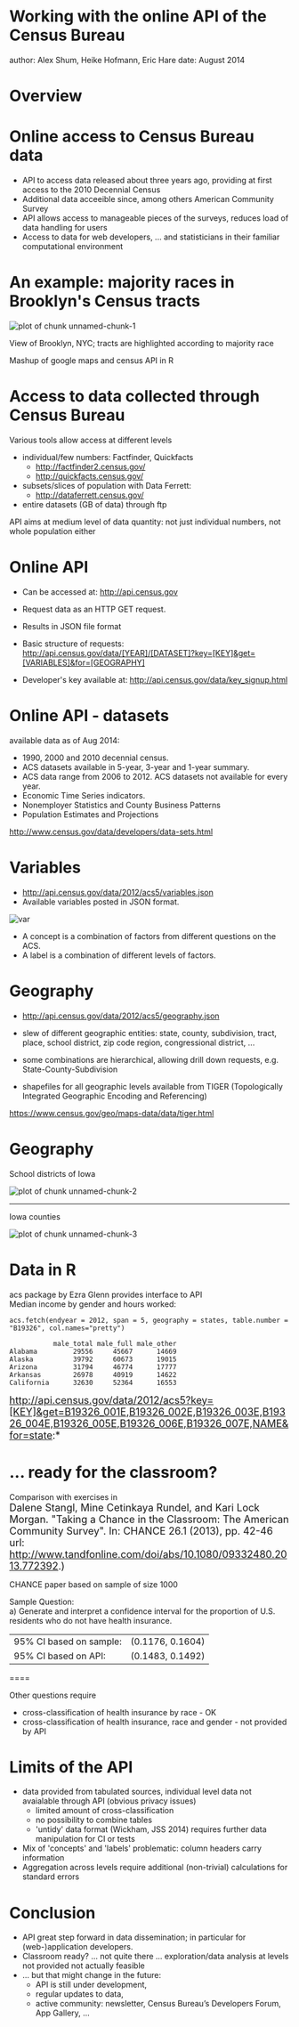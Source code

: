 Working with the online API of the Census Bureau
========================================================
author: Alex Shum, Heike Hofmann, Eric Hare
date: August 2014

Overview
======


Online access to Census Bureau data
===

* API to  access data released about three years ago, providing at first access to the 2010 Decennial Census
* Additional data acceeible since, among others American Community Survey
* API allows access to manageable pieces of the surveys, reduces load of data handling for users
* Access to data for web developers, ... and statisticians in their familiar computational environment

An example: majority races in Brooklyn's Census tracts
========================================================
<img src="JSM14-figure/unnamed-chunk-1.png" title="plot of chunk unnamed-chunk-1" alt="plot of chunk unnamed-chunk-1" style="display: block; margin: auto;" />

View of Brooklyn, NYC; tracts are highlighted according to majority race

Mashup of google maps and census API in R


Access to data collected through Census Bureau
========================================================

Various tools allow access at different levels

* individual/few numbers: Factfinder, Quickfacts
  - http://factfinder2.census.gov/
  - http://quickfacts.census.gov/
* subsets/slices of population with Data Ferrett:  
  - http://dataferrett.census.gov/
* entire datasets (GB of data) through ftp

API aims at medium level of data quantity: not just individual numbers, not whole population either

Online API
========================================================
- Can be accessed at: http://api.census.gov
- Request data as an HTTP GET request.
- Results in JSON file format

- Basic structure of requests:
http://api.census.gov/data/[YEAR]/[DATASET]?key=[KEY]&get=[VARIABLES]&for=[GEOGRAPHY]

- Developer's key available at: http://api.census.gov/data/key_signup.html

Online API -  datasets
========================================================
available data as of Aug 2014:
- 1990, 2000 and 2010 decennial census.
- ACS datasets available in 5-year, 3-year and 1-year summary.
- ACS data range from 2006 to 2012.  ACS datasets not available for every year.
- Economic Time Series indicators.
- Nonemployer Statistics and County Business Patterns
- Population Estimates and Projections

http://www.census.gov/data/developers/data-sets.html

<!--- http://www.census.gov/developers/ -->

Variables
========================================================
- http://api.census.gov/data/2012/acs5/variables.json
- Available variables posted in JSON format.

![var](var.png)

- A concept is a combination of factors from different questions on the ACS.
- A label is a combination of different levels of factors.


Geography
========================================================
- http://api.census.gov/data/2012/acs5/geography.json

- slew of different geographic entities: state, county, subdivision, tract, place, school district, zip code region, congressional district, ...
- some combinations are hierarchical, allowing drill down requests, e.g. 
State-County-Subdivision
- shapefiles for all geographic levels available from TIGER (Topologically Integrated Geographic Encoding and Referencing)

https://www.census.gov/geo/maps-data/data/tiger.html


Geography
========================================================
School districts of Iowa

![plot of chunk unnamed-chunk-2](JSM14-figure/unnamed-chunk-2.png) 


***
Iowa counties

![plot of chunk unnamed-chunk-3](JSM14-figure/unnamed-chunk-3.png) 


Data in R
========================================================

acs package by Ezra Glenn provides interface to API<br />
Median income by gender and hours worked:
```
acs.fetch(endyear = 2012, span = 5, geography = states, table.number = "B19326", col.names="pretty")
```                   

```
           male_total male_full male_other
Alabama         29556     45667      14669
Alaska          39792     60673      19015
Arizona         31794     46774      17777
Arkansas        26978     40919      14622
California      32630     52364      16553
```

<font size="4"> http://api.census.gov/data/2012/acs5?key=[KEY]&get=B19326_001E,B19326_002E,B19326_003E,B19326_004E,B19326_005E,B19326_006E,B19326_007E,NAME&for=state:* </font>

... ready for the classroom?
===

Comparison with exercises in </br>
<font size = "4"> Dalene Stangl, Mine Cetinkaya Rundel, and Kari Lock Morgan. "Taking a Chance in the Classroom:
The American Community Survey". In: CHANCE 26.1 (2013), pp. 42-46</br>url: http://www.tandfonline.com/doi/abs/10.1080/09332480.2013.772392.) </font>

CHANCE paper based on sample of size 1000

Sample Question:</br>
a) Generate and interpret a confidence interval for the proportion of U.S. residents who do not have health insurance.

<table border="0">
	<tbody>
		<tr>
			<td>95% CI based on sample:</td>
			<td>(0.1176, 0.1604)</td>
		</tr>
		<tr>
			<td>95% CI based on API:</td>
			<td>(0.1483, 0.1492)</td>
		</tr>
	</tbody>
</table>

====

Other questions require

* cross-classification of health insurance by race - OK
* cross-classification of health insurance, race and gender - not provided by API


Limits of the API
===

* data provided from tabulated sources, individual level data not avaialable through API (obvious privacy issues)
  * limited amount of cross-classification
  * no possibility to combine tables 
  * 'untidy' data format (Wickham, JSS 2014) requires further data manipulation for CI or tests
* Mix of 'concepts' and 'labels' problematic: column headers carry information
* Aggregation across levels require additional (non-trivial) calculations for standard errors


Conclusion
========================================================
- API great step forward in data dissemination; in particular for (web-)application developers.
- Classroom ready? ... not quite there ... exploration/data analysis at levels not provided not actually feasible
- ... but that might change in the future: 
  * API is still under development, 
  * regular updates to data,
  * active community: newsletter, Census Bureau’s Developers Forum, App Gallery, ...


